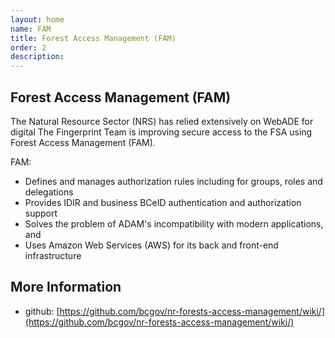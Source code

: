 ```yaml
---
layout: home
name: FAM
title: Forest Access Management (FAM)
order: 2
description: 
---
```

## Forest Access Management (FAM) 
The Natural Resource Sector (NRS) has relied extensively on WebADE for digital The Fingerprint Team is improving secure access to the FSA using Forest Access Management (FAM). 

FAM: 

- Defines and manages authorization rules including for groups, roles and delegations 
- Provides IDIR and business BCeID authentication and authorization support 
- Solves the problem of ADAM's incompatibility with modern applications, and 
- Uses Amazon Web Services (AWS) for its back and front-end infrastructure 

## More Information
+ github: [https://github.com/bcgov/nr-forests-access-management/wiki/](https://github.com/bcgov/nr-forests-access-management/wiki/)
